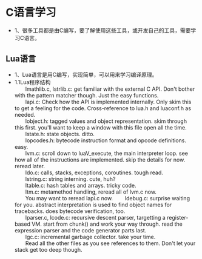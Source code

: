 # C语言学习
- 1、很多工具都是由C编写，要了解使用这些工具，或开发自己的工具，需要学习C语言。

## Lua语言
- 1、Lua语言是用C编写，实现简单，可以用来学习编译原理。  
- 1.1Lua程序结构  
&emsp;&emsp;lmathlib.c, lstrlib.c: get familiar with the external C API. Don't bother with the pattern matcher though. Just the easy functions.  
&emsp;&emsp;lapi.c: Check how the API is implemented internally. Only skim this to get a feeling for the code. Cross-reference to lua.h and luaconf.h as needed.  
&emsp;&emsp;lobject.h: tagged values and object representation. skim through this first. you'll want to keep a window with this file open all the time.  
&emsp;&emsp;lstate.h: state objects. ditto.  
&emsp;&emsp;lopcodes.h: bytecode instruction format and opcode definitions. easy.  
&emsp;&emsp;lvm.c: scroll down to luaV_execute, the main interpreter loop. see how all of the instructions are implemented. skip the details for now. reread later.  
&emsp;&emsp;ldo.c: calls, stacks, exceptions, coroutines. tough read.  
&emsp;&emsp;lstring.c: string interning. cute, huh?  
&emsp;&emsp;ltable.c: hash tables and arrays. tricky code.  
&emsp;&emsp;ltm.c: metamethod handling, reread all of lvm.c now.  
&emsp;&emsp;You may want to reread lapi.c now.
&emsp;&emsp;ldebug.c: surprise waiting for you. abstract interpretation is used to find object names for tracebacks. does bytecode verification, too.  
&emsp;&emsp;lparser.c, lcode.c: recursive descent parser, targetting a register-based VM. start from chunk() and work your way through. read the expression parser and the code generator parts last.  
&emsp;&emsp;lgc.c: incremental garbage collector. take your time.  
&emsp;&emsp;Read all the other files as you see references to them. Don't let your stack get too deep though.